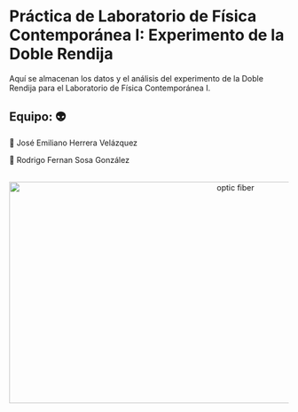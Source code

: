 # Práctica de Laboratorio de Física Contemporánea I: Experimento de la Doble Rendija

Aquí se almacenan los datos y el análisis del experimento de la Doble Rendija para el Laboratorio de Física Contemporánea I.

## Equipo: :alien:

:space_invader: José Emiliano Herrera Velázquez

:space_invader: Rodrigo Fernan Sosa González

<div align="center">
	<br>
	<a href="https://raw.githubusercontent.com/sindresorhus/css-in-readme-like-wat/main/readme.md">
		<img src="https://triplenlacecom.files.wordpress.com/2019/08/paquete-de-ondas.gif?w=640" width="800" height="400" alt="optic fiber">
	</a>
	<br>
</div>
